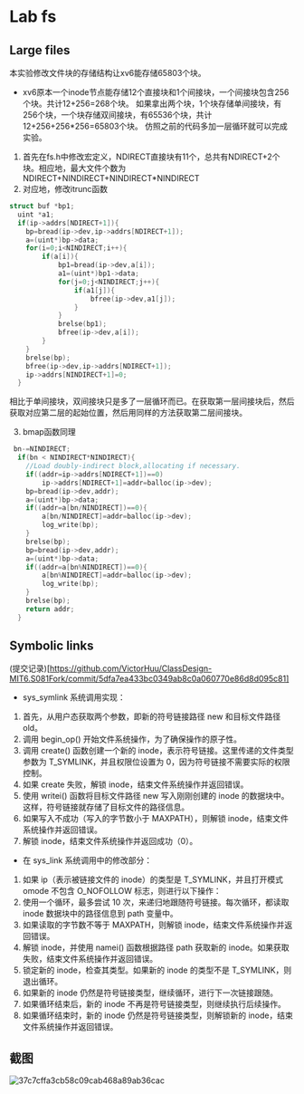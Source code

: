 # Lab fs
## Large files
本实验修改文件块的存储结构让xv6能存储65803个块。

- xv6原本一个inode节点能存储12个直接块和1个间接块，一个间接块包含256个块。共计12+256=268个块。
如果拿出两个块，1个块存储单间接块，有256个块，一个块存储双间接块，有65536个块，共计12+256+256*256=65803个块。
仿照之前的代码多加一层循环就可以完成实验。
1. 首先在fs.h中修改宏定义，NDIRECT直接块有11个，总共有NDIRECT+2个块。相应地，最大文件个数为NDIRECT+NINDIRECT+NINDIRECT*NINDIRECT
2. 对应地，修改itrunc函数
```c
struct buf *bp1;
  uint *a1;
  if(ip->addrs[NDIRECT+1]){
  	bp=bread(ip->dev,ip->addrs[NDIRECT+1]);
	a=(uint*)bp->data;
	for(i=0;i<NINDIRECT;i++){
		if(a[i]){
			bp1=bread(ip->dev,a[i]);
			a1=(uint*)bp1->data;
			for(j=0;j<NINDIRECT;j++){
				if(a1[j]){
					bfree(ip->dev,a1[j]);
				}
			}
			brelse(bp1);
			bfree(ip->dev,a[i]);
		}
	}
	brelse(bp);
	bfree(ip->dev,ip->addrs[NDIRECT+1]);
	ip->addrs[NINDIRECT+1]=0;
  }
```
相比于单间接块，双间接块只是多了一层循环而已。在获取第一层间接块后，然后获取对应第二层的起始位置，然后用同样的方法获取第二层间接块。

3. bmap函数同理
```c
 bn-=NINDIRECT;
  if(bn < NINDIRECT*NINDIRECT){
  	//Load doubly-indirect block,allocating if necessary.
	if((addr=ip->addrs[NDIRECT+1])==0)
		ip->addrs[NDIRECT+1]=addr=balloc(ip->dev);
	bp=bread(ip->dev,addr);
	a=(uint*)bp->data;
	if((addr=a[bn/NINDIRECT])==0){
		a[bn/NINDIRECT]=addr=balloc(ip->dev);
		log_write(bp);
	}
	brelse(bp);
	bp=bread(ip->dev,addr);
	a=(uint*)bp->data;
	if((addr=a[bn%NINDIRECT])==0){
		a[bn%NINDIRECT]=addr=balloc(ip->dev);
		log_write(bp);
	}
	brelse(bp);
	return addr;  
  }
```
## Symbolic links
(提交记录)[https://github.com/VictorHuu/ClassDesign-MIT6.S081Fork/commit/5dfa7ea433bc0349ab8c0a060770e86d8d095c81]

- sys_symlink 系统调用实现：

1. 首先，从用户态获取两个参数，即新的符号链接路径 new 和目标文件路径 old。
2. 调用 begin_op() 开始文件系统操作，为了确保操作的原子性。
3. 调用 create() 函数创建一个新的 inode，表示符号链接。这里传递的文件类型参数为 T_SYMLINK，并且权限位设置为 0，因为符号链接不需要实际的权限控制。
4. 如果 create 失败，解锁 inode，结束文件系统操作并返回错误。
5. 使用 writei() 函数将目标文件路径 new 写入刚刚创建的 inode 的数据块中。这样，符号链接就存储了目标文件的路径信息。
6. 如果写入不成功（写入的字节数小于 MAXPATH），则解锁 inode，结束文件系统操作并返回错误。
7. 解锁 inode，结束文件系统操作并返回成功（0）。

- 在 sys_link 系统调用中的修改部分：

1. 如果 ip（表示被链接文件的 inode）的类型是 T_SYMLINK，并且打开模式 omode 不包含 O_NOFOLLOW 标志，则进行以下操作：
2. 使用一个循环，最多尝试 10 次，来递归地跟随符号链接。每次循环，都读取 inode 数据块中的路径信息到 path 变量中。
3. 如果读取的字节数不等于 MAXPATH，则解锁 inode，结束文件系统操作并返回错误。
4. 解锁 inode，并使用 namei() 函数根据路径 path 获取新的 inode。如果获取失败，结束文件系统操作并返回错误。
5. 锁定新的 inode，检查其类型。如果新的 inode 的类型不是 T_SYMLINK，则退出循环。
6. 如果新的 inode 仍然是符号链接类型，继续循环，进行下一次链接跟随。
7. 如果循环结束后，新的 inode 不再是符号链接类型，则继续执行后续操作。
8. 如果循环结束时，新的 inode 仍然是符号链接类型，则解锁新的 inode，结束文件系统操作并返回错误。

## 截图
![37c7cffa3cb58c09cab468a89ab36cac](https://github.com/VictorHuu/ClassDesign-MIT6.S081Fork/assets/103842499/719587db-dc39-4c21-b8fc-6b9ed7409887)

